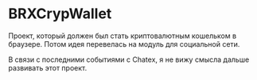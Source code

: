# BRXCrypWallet
Проект, который должен был стать криптовалютным кошельком в браузере.
Потом идея перевелась на модуль для социальной сети.

В связи с последними событиями с Chatex, я не вижу смысла дальше развивать этот проект.
